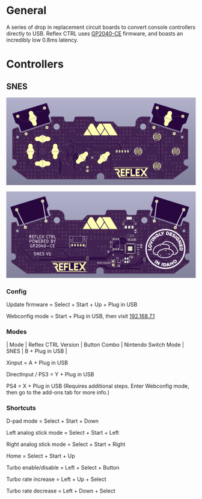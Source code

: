 # General
A series of drop in replacement circuit boards to convert console controllers directly to USB. Reflex CTRL uses [GP2040-CE](https://gp2040-ce.info/#/) firmware, and boasts an incredibly low 0.8ms latency.

# Controllers
## SNES
![alt text](https://github.com/misteraddons/Reflex-CTRL/blob/main/Images/snes-front.png "SNES Front")

![alt text](https://github.com/misteraddons/Reflex-CTRL/blob/main/Images/snes-rear.png "SNES Rear")

### Config
Update firmware = Select + Start + Up + Plug in USB

Webconfig mode = Start + Plug in USB, then visit [192.168.7.1](192.168.7.1)

### Modes
| Mode | Reflex CTRL Version | Button Combo |
Nintendo Switch Mode | SNES | B + Plug in USB |

Xinput = A + Plug in USB

DirectInput / PS3 = Y + Plug in USB

PS4 = X + Plug in USB (Requires additional steps. Enter Webconfig mode, then go to the add-ons tab for more info.)

### Shortcuts
D-pad mode = Select + Start + Down

Left analog stick mode = Select + Start + Left

Right analog stick mode = Select + Start + Right

Home = Select + Start + Up

Turbo enable/disable = Left + Select + Button

Turbo rate increase = Left + Up + Select

Turbo rate decrease = Left + Down + Select
